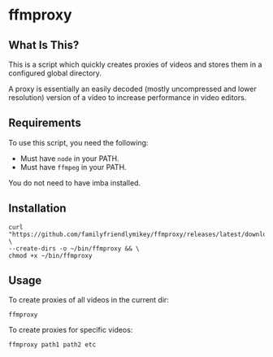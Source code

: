 # ffmproxy

## What Is This?
This is a script which quickly creates proxies of videos
and stores them in a configured global directory.

A proxy is essentially an easily decoded (mostly uncompressed and lower resolution)
version of a video to increase performance in video editors.

## Requirements
To use this script, you need the following:
- Must have `node` in your PATH.
- Must have `ffmpeg` in your PATH.

You do not need to have imba installed.

## Installation
```
curl "https://github.com/familyfriendlymikey/ffmproxy/releases/latest/download/ffmproxy" \
--create-dirs -o ~/bin/ffmproxy && \
chmod +x ~/bin/ffmproxy
```

## Usage

To create proxies of all videos in the current dir:
```
ffmproxy
```

To create proxies for specific videos:
```
ffmproxy path1 path2 etc
```
